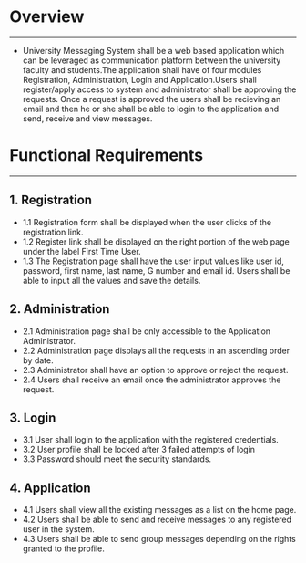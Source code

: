 # Overview
----------

* University Messaging System shall be a web based application which can be leveraged as communication platform between the university faculty and students.The application shall have of four modules Registration, Administration, Login and Application.Users shall register/apply access to system and administrator shall be approving the requests. Once a request is approved the users shall be recieving an email and then he or she shall be able to login to the application and send, receive and view messages.


# Functional Requirements
------------------------

## 1. Registration
  * 1.1 Registration form shall be displayed when the user clicks of the registration link.
  * 1.2 Register link shall be displayed on the right portion of the web page under the label First Time User.
  * 1.3 The Registration page shall have the user input values like user id, password, first name, last name, G number and email id. Users shall be able to input all the values  and save the details.  

## 2. Administration        
  * 2.1 Administration page shall be only accessible to the Application Administrator.
  * 2.2	Administration page displays all the requests in an ascending order by date.
  * 2.3	Administrator shall have an option to approve or reject the request.
  * 2.4	Users shall receive an email once the administrator approves the request.

## 3. Login
  * 3.1 User shall login to the application with the registered credentials.
  * 3.2 User profile shall be locked after 3 failed attempts of login
  * 3.3 Password should meet the security standards.

## 4. Application 
  * 4.1 Users shall view all the existing messages as a list on the home page.
  * 4.2 Users shall be able to send and receive messages to any registered user in the system.
  * 4.3 Users shall be able to send group messages depending on the rights granted to the profile.
